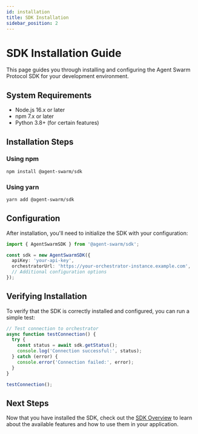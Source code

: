 ```yaml
---
id: installation
title: SDK Installation
sidebar_position: 2
---
```


# SDK Installation Guide

This page guides you through installing and configuring the Agent Swarm Protocol SDK for your development environment.

## System Requirements

- Node.js 16.x or later
- npm 7.x or later
- Python 3.8+ (for certain features)

## Installation Steps

### Using npm

```bash
npm install @agent-swarm/sdk
```

### Using yarn

```bash
yarn add @agent-swarm/sdk
```

## Configuration

After installation, you'll need to initialize the SDK with your configuration:

```typescript
import { AgentSwarmSDK } from '@agent-swarm/sdk';

const sdk = new AgentSwarmSDK({
  apiKey: 'your-api-key',
  orchestratorUrl: 'https://your-orchestrator-instance.example.com',
  // Additional configuration options
});
```

## Verifying Installation

To verify that the SDK is correctly installed and configured, you can run a simple test:

```typescript
// Test connection to orchestrator
async function testConnection() {
  try {
    const status = await sdk.getStatus();
    console.log('Connection successful:', status);
  } catch (error) {
    console.error('Connection failed:', error);
  }
}

testConnection();
```

## Next Steps

Now that you have installed the SDK, check out the [SDK Overview](./overview) to learn about the available features and how to use them in your application. 